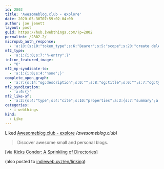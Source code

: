 ```yaml
---
id: 2802
title: 'Awesomeblog.club - explore'
date: 2020-05-30T07:59:02-04:00
author: joe jenett
layout: post
guid: https://hub.iwebthings.com/?p=2802
permalink: /2802-2/
micropub_auth_response:
  - 'a:10:{s:10:"token_type";s:6:"Bearer";s:5:"scope";s:20:"create delete update";s:2:"me";s:27:"https://hub.iwebthings.com/";s:9:"issued_by";s:54:"https://hub.iwebthings.com/wp-json/indieauth/1.0/token";s:9:"client_id";s:20:"https://omnibear.com";s:11:"client_name";s:8:"Omnibear";s:11:"client_icon";s:29:"https://omnibear.com/logo.svg";s:9:"issued_at";i:1589193303;s:4:"user";i:1;s:13:"last_accessed";i:1590839731;}'
mf2_type:
  - 'a:1:{i:0;s:7:"h-entry";}'
inline_featured_image:
  - "0"
mf2_mp-syndicate-to:
  - 'a:1:{i:0;s:4:"none";}'
complete_open_graph:
  - 'a:7:{s:14:"og:description";s:0:"";s:8:"og:title";s:0:"";s:7:"og:type";s:0:"";s:12:"twitter:card";s:7:"summary";s:15:"twitter:creator";s:0:"";s:19:"twitter:description";s:0:"";s:8:"og:image";s:0:"";}'
mf2_syndication:
  - 'a:0:{}'
mf2_like-of:
  - 'a:2:{s:4:"type";s:4:"cite";s:10:"properties";a:3:{s:7:"summary";a:1:{i:0;s:42:"Discover awesome small and personal blogs.";}s:4:"name";a:1:{i:0;s:26:"Awesomeblog.club - explore";}s:3:"url";a:1:{i:0;s:24:"https://awesomeblog.club";}}}'
categories:
  - i-webthings
kind:
  - Like
---
```

<span class="kind-display-text">Liked</span> <a href="https://awesomeblog.club" class="p-name u-url">Awesomeblog.club - explore</a> <em>(<span class="p-publication">awesomeblog.club</span>)</em>
<blockquote class="e-summary">Discover awesome small and personal blogs.</blockquote><div class="entry-content e-content" itemprop="description articleBody">
<p>[via <a title="Kicks Condor: A Sprinkling of Directories" href="https://www.kickscondor.com/notes/a-sprinkling-of-directories">Kicks Condor: A Sprinkling of Directories</a>]</p>
<div class="syndy">(also posted to <a class="u-syndication" href="https://indieweb.xyz/en/linking">indieweb.xyz/en/linking</a>)</div>